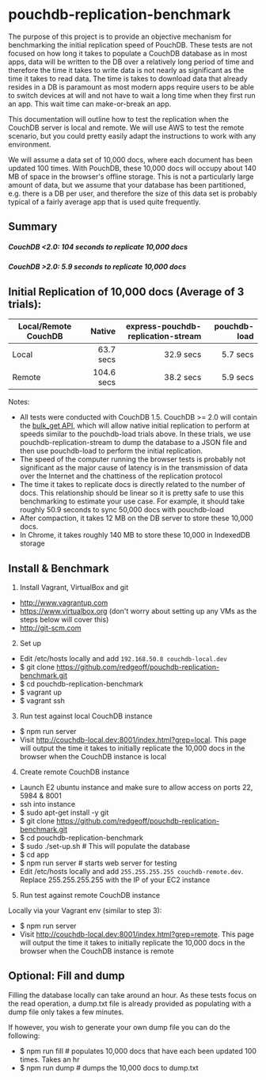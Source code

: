 # pouchdb-replication-benchmark

The purpose of this project is to provide an objective mechanism for benchmarking the initial replication speed of PouchDB. These tests are not focused on how long it takes to populate a CouchDB database as in most apps, data will be written to the DB over a relatively long period of time and therefore the time it takes to write data is not nearly as significant as the time it takes to read data. The time is takes to download data that already resides in a DB is paramount as most modern apps require users to be able to switch devices at will and not have to wait a long time when they first run an app. This wait time can make-or-break an app.

This documentation will outline how to test the replication when the CouchDB server is local and remote. We will use AWS to test the remote scenario, but you could pretty easily adapt the instructions to work with any environment.

We will assume a data set of 10,000 docs, where each document has been updated 100 times. With PouchDB, these 10,000 docs will occupy about 140 MB of space in the browser's offline storage. This is not a particularly large amount of data, but we assume that your database has been partitioned, e.g. there is a DB per user, and therefore the size of this data set is probably typical of a fairly average app that is used quite frequently.


Summary
---

##### CouchDB <2.0: 104 seconds to replicate 10,000 docs
##### CouchDB >2.0: 5.9 seconds to replicate 10,000 docs


Initial Replication of 10,000 docs (Average of 3 trials):
---

| Local/Remote CouchDB | Native      | express-pouchdb-replication-stream  | pouchdb-load  |
| -------------------- | ----------: | ----------------------------------: | ------------: |
| Local                | 63.7 secs   | 32.9 secs                           | 5.7 secs      |
| Remote               | 104.6 secs  | 38.2 secs                           | 5.9 secs      |


Notes:
* All tests were conducted with CouchDB 1.5. CouchDB >= 2.0 will contain the [bulk_get API](https://issues.apache.org/jira/browse/COUCHDB-2310), which will allow native initial replication to perform at speeds similar to the pouchdb-load trials above. In these trials, we use pouchdb-replication-stream to dump the database to a JSON file and then use pouchdb-load to perform the initial replication.
* The speed of the computer running the browser tests is probably not significant as the major cause of latency is in the transmission of data over the Internet and the chattiness of the replication protocol
* The time it takes to replicate docs is directly related to the number of docs. This relationship should be linear so it is pretty safe to use this benchmarking to estimate your use case. For example, it should take roughly 50.9 seconds to sync 50,000 docs with pouchdb-load
* After compaction, it takes 12 MB on the DB server to store these 10,000 docs.
* In Chrome, it takes roughly 140 MB to store these 10,000 in IndexedDB storage


Install & Benchmark
---

1. Install Vagrant, VirtualBox and git

  * http://www.vagrantup.com
  * https://www.virtualbox.org (don't worry about setting up any VMs as the steps below will cover this)
  * http://git-scm.com


2. Set up

 * Edit /etc/hosts locally and add `192.168.50.8 couchdb-local.dev`
 * $ git clone https://github.com/redgeoff/pouchdb-replication-benchmark.git
 * $ cd pouchdb-replication-benchmark
 * $ vagrant up
 * $ vagrant ssh


3. Run test against local CouchDB instance

 * $ npm run server
 * Visit http://couchdb-local.dev:8001/index.html?grep=local. This page will output the time it takes to initially replicate the 10,000 docs in the browser when the CouchDB instance is local


4. Create remote CouchDB instance

 * Launch E2 ubuntu instance and make sure to allow access on ports 22, 5984 & 8001
 * ssh into instance
 * $ sudo apt-get install -y git
 * $ git clone https://github.com/redgeoff/pouchdb-replication-benchmark.git
 * $ cd pouchdb-replication-benchmark
 * $ sudo ./set-up.sh # This will populate the database
 * $ cd app
 * $ npm run server # starts web server for testing
 * Edit /etc/hosts locally and add `255.255.255.255 couchdb-remote.dev`. Replace 255.255.255.255 with the IP of your EC2 instance

5. Run test against remote CouchDB instance

Locally via your Vagrant env (similar to step 3):

 * $ npm run server
 * Visit http://couchdb-local.dev:8001/index.html?grep=remote. This page will output the time it takes to initially replicate the 10,000 docs in the browser when the CouchDB instance is remote


Optional: Fill and dump
---

Filling the database locally can take around an hour. As these tests focus on the read operation, a dump.txt file is already provided as populating with a dump file only takes a few minutes.

If however, you wish to generate your own dump file you can do the following:

 * $ npm run fill # populates 10,000 docs that have each been updated 100 times. Takes an hr
 * $ npm run dump # dumps the 10,000 docs to dump.txt

